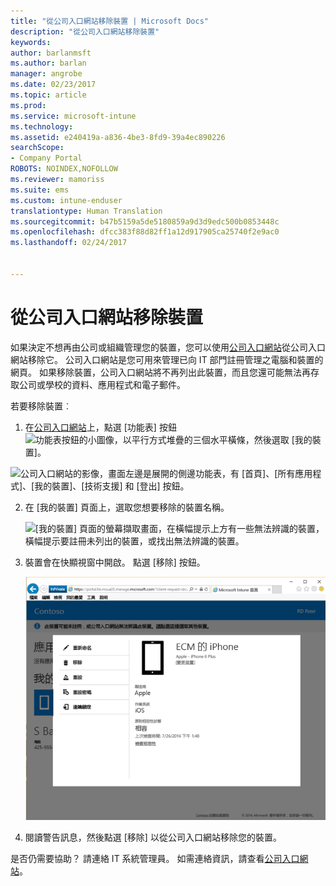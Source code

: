 ```yaml
---
title: "從公司入口網站移除裝置 | Microsoft Docs"
description: "從公司入口網站移除裝置"
keywords: 
author: barlanmsft
ms.author: barlan
manager: angrobe
ms.date: 02/23/2017
ms.topic: article
ms.prod: 
ms.service: microsoft-intune
ms.technology: 
ms.assetid: e240419a-a836-4be3-8fd9-39a4ec890226
searchScope:
- Company Portal
ROBOTS: NOINDEX,NOFOLLOW
ms.reviewer: mamoriss
ms.suite: ems
ms.custom: intune-enduser
translationtype: Human Translation
ms.sourcegitcommit: b47b5159a5de5180859a9d3d9edc500b0853448c
ms.openlocfilehash: dfcc383f88d82ff1a12d917905ca25740f2e9ac0
ms.lasthandoff: 02/24/2017


---
```


# <a name="remove-your-device-from-the-company-portal"></a>從公司入口網站移除裝置

如果決定不想再由公司或組織管理您的裝置，您可以使用[公司入口網站](http://portal.manage.microsoft.com)從公司入口網站移除它。 公司入口網站是您可用來管理已向 IT 部門註冊管理之電腦和裝置的網頁。 如果移除裝置，公司入口網站將不再列出此裝置，而且您還可能無法再存取公司或學校的資料、應用程式和電子郵件。

若要移除裝置︰

1.    在[公司入口網站](http://portal.manage.microsoft.com)上，點選 [功能表] 按鈕![功能表按鈕的小圖像，以平行方式堆疊的三個水平橫條](/Intune/whats-new/media/CP_hamburger_menu.png)，然後選取 [我的裝置]。

  ![公司入口網站的影像，畫面左邊是展開的側邊功能表，有 [首頁]、[所有應用程式]、[我的裝置]、[技術支援] 和 [登出] 按鈕。](/media/iwp-expanded-sidebar.png)

2. 在 [我的裝置] 頁面上，選取您想要移除的裝置名稱。

    ![[我的裝置] 頁面的螢幕擷取畫面，在橫幅提示上方有一些無法辨識的裝置，橫幅提示要註冊未列出的裝置，或找出無法辨識的裝置。](./media/macOS_enroll_002_tap_here_banner.png)

3.    裝置會在快顯視窗中開啟。 點選 [移除] 按鈕。

      ![公司入口網站上所選裝置的所有選項，包括重新命名、移除、重設裝置、重設密碼，以及遠端鎖定。 ](./media/iwp-screen-with-all-options.png)

4. 閱讀警告訊息，然後點選 [移除] 以從公司入口網站移除您的裝置。

是否仍需要協助？ 請連絡 IT 系統管理員。 如需連絡資訊，請查看[公司入口網站](http://portal.manage.microsoft.com)。

